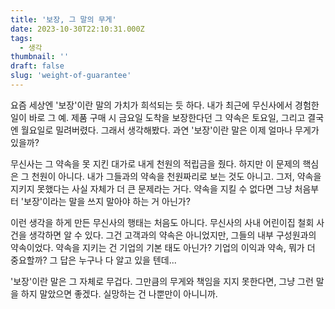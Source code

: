 ```yaml
---
title: '보장, 그 말의 무게'
date: 2023-10-30T22:10:31.000Z
tags:
  - 생각
thumbnail: ''
draft: false
slug: 'weight-of-guarantee'
---
```


요즘 세상엔 '보장'이란 말의 가치가 희석되는 듯 하다. 내가 최근에 무신사에서 경험한 일이 바로 그 예. 제품 구매 시 금요일 도착을 보장한다던 그 약속은 토요일, 그리고 결국엔 월요일로 밀려버렸다. 그래서 생각해봤다. 과연 '보장'이란 말은 이제 얼마나 무게가 있을까?

무신사는 그 약속을 못 지킨 대가로 내게 천원의 적립금을 줬다. 하지만 이 문제의 핵심은 그 천원이 아니다. 내가 그들과의 약속을 천원짜리로 보는 것도 아니고. 그저, 약속을 지키지 못했다는 사실 자체가 더 큰 문제라는 거다. 약속을 지킬 수 없다면 그냥 처음부터 '보장'이라는 말을 쓰지 말아야 하는 거 아닌가?

이런 생각을 하게 만든 무신사의 행태는 처음도 아니다. 무신사의 사내 어린이집 철회 사건을 생각하면 알 수 있다. 그건 고객과의 약속은 아니었지만, 그들의 내부 구성원과의 약속이었다. 약속을 지키는 건 기업의 기본 태도 아닌가? 기업의 이익과 약속, 뭐가 더 중요할까? 그 답은 누구나 다 알고 있을 텐데...

'보장'이란 말은 그 자체로 무겁다. 그만큼의 무게와 책임을 지지 못한다면, 그냥 그런 말을 하지 말았으면 좋겠다. 실망하는 건 나뿐만이 아니니까.
